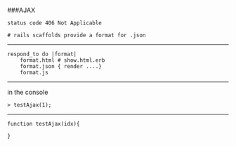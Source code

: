 ###AJAX

    status code 406 Not Applicable 
    
    # rails scaffolds provide a format for .json

________

    respond_to do |format|
        format.html # show.html.erb
        format.json { render ....}
        format.js
________

in the console 

    > testAjax(1);
  
________

    function testAjax(idx){
    
    }
 
